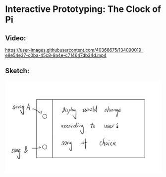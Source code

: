 # Interactive Prototyping: The Clock of Pi

## Video:
https://user-images.githubusercontent.com/40366675/134090019-e8e54e37-c0ba-45c8-9a4e-c714647db34d.mp4

## Sketch:
![alt text](https://github.com/xuqianzhi/Interactive-Lab-Hub/blob/Fall2021/Lab%202/sketch_part1.jpeg)
